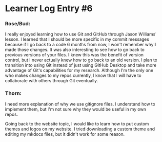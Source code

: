 # Learner Log Entry #6 

### Rose/Bud:
I really enjoyed learning how to use Git and GitHub through Jason Williams' lesson. I learned that I should be more specific in my commit messages because if I go back to a code 
6 months from now, I won't remember why I made those changes. It was also interesting to see how to go back to previous versions of your files. I knew this was the benefit of version 
control, but I never actually knew how to go back to an old version. I plan to transition into using Git instead of just using GitHub Desktop and take more advantage of Git's 
capabilities for my research. Although I'm the only one who makes changes to my repos currently, I know that I will have to collaborate with others through Git eventually.

### Thorn:
I need more explanation of why we use gitignore files. I understand how to implement them, but I'm not sure why they would be useful in my own repos.

Going back to the website topic, I would like to learn how to put custom themes and logos on my website. I tried downloading a custom theme and editing my mkdocs files, but it
didn't work for some reason.

